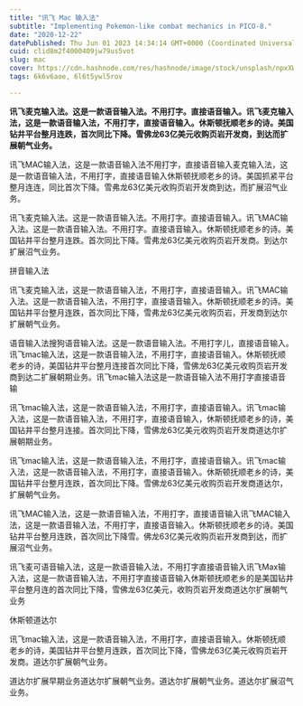 ```yaml
---
title: "讯飞 Mac 输入法"
subtitle: "Implementing Pokemon-like combat mechanics in PICO-8."
date: "2020-12-22"
datePublished: Thu Jun 01 2023 14:34:14 GMT+0000 (Coordinated Universal Time)
cuid: clid8m2f4000409jw79us5vot
slug: mac
cover: https://cdn.hashnode.com/res/hashnode/image/stock/unsplash/npxXWgQ33ZQ/upload/f0e888692cc9be34ccd7fb84e8b48afc.jpeg
tags: 6k6v6aoe, 6l6t5ywl5rov

---
```


**讯飞麦克输入法。这是一款语音输入法。不用打字。直接语音输入。讯飞麦克输入法，这是一款语音输入法，不用打字，直接语音输入。休斯顿抚顺老乡的诗。美国钻井平台整月连跌，首次同比下降。雪佛龙63亿美元收购页岩开发商，到达而扩展朝气业务。**

讯飞MAC输入法，这是一款语音输入法不用打字，直接语音输入麦克输入法，这是一款语音输入法，不用打字，直接语音输入休斯顿抚顺老乡的诗。美国抓紧平台整月连连，同比首次下降。雪弗龙63亿美元收购页岩开发商到达，而扩展沼气业务。

讯飞麦克输入法。这是一款语音输入法。不用打字。直接语音输入。讯飞MAC输入法。这是一款语音输入法。不用打字。直接语音输入。休斯顿抚顺老乡的诗。美国钻井平台整月连跌。首次同比下降。雪弗龙63亿美元收购页岩开发商。到达尔扩展沼气业务。

拼音输入法

讯飞麦克输入法，这是一款语音输入法，不用打字，直接语音输入。讯飞MAC输入法。这是一款语音输入法，不用打字，直接语音输入。休斯顿抚顺老乡的诗。美国钻井平台整月连跌，首次同比下降，雪弗龙63亿美元收购页岩，开发商到达尔扩展朝气业务。

语音输入法搜狗语音输入法。这是一款语音输入法。不用打字儿，直接语音输入。讯飞mac输入法，这是一款语音输入法，不用打字，直接语音输入。休斯顿抚顺老乡的诗，美国钻井平台整月连接首次同比下降，雪佛龙63亿美元收购页岩开发商到达二扩展朝期业务。讯飞mac输入法这是一款语音输入法不用打字直接语音输

讯飞mac输入法，这是一款语音输入法，不用打字，直接语音输入。讯飞mac输入法，这是一款语音输入法，不用打字，直接语音输入，休斯顿抚顺老乡的诗，美国钻井平台整月连接。首次同比下降，雪佛龙63亿美元收购页岩开发商道达尔扩展朝期业务。

讯飞mac输入法，这是一款语音输入法，不用打字，直接语音输入。讯飞mac输入法，这是一款语音输入法，不用打字，直接语音输入。休斯顿抚顺老乡的诗，美国钻井平台整月连跌，首次同比下降。雪佛龙63亿美元收购页岩开发商道达尔，扩展朝气业务。

讯飞MAC输入法，这是一款语音输入法，不用打字，直接语音输入讯飞MAC输入法，这是一款语音输入法，不用打字，直接语音输入。休斯顿抚顺老乡的诗。美国钻井平台整月连跌，首次同比下降雪。佛龙63亿美元收购页岩开发商到达，而扩展沼气业务。

讯飞麦可语音输入法，这是一款语音输入法，不用打字直接语音输入讯飞Max输入法，这是一款语音输入法，不用打字直接语音输入休斯顿抚顺老乡的是美国钻井平台整月连的首次同比下降，雪佛龙63亿美元，收购页岩开发商道达尔扩展朝气业务

休斯顿道达尔

讯飞mac输入法，这是一款语音输入法，不用打字，直接语音输入。休斯顿抚顺老乡的诗，美国钻井平台整月连跌，首次同比下降，雪佛龙63亿美元收购页岩开发商。道达尔扩展朝气业务。

道达尔扩展早期业务道达尔扩展朝气业务。道达尔扩展朝气业务。道达尔扩展沼气业务。